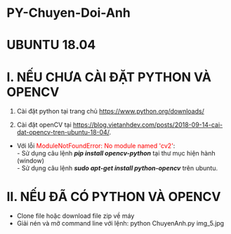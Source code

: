# PY-Chuyen-Doi-Anh

# UBUNTU 18.04 #

# I. NẾU CHƯA CÀI ĐẶT PYTHON VÀ OPENCV

1. Cài đặt python tại trang chủ https://www.python.org/downloads/

2. Cài đặt openCV tại https://blog.vietanhdev.com/posts/2018-09-14-cai-dat-opencv-tren-ubuntu-18-04/. 
  + Với lỗi <span style="color: red">ModuleNotFoundError: No module named 'cv2'</span>: <br>
   <span>- </span>Sử dụng câu lệnh <i><strong>pip install opencv-python</i></strong> tại thư mục hiện hành (window) <br>
   <span>- </span>Sử dụng câu lệnh <i><strong>sudo apt-get install python-opencv</strong></i> trên ubuntu.

# II. NẾU ĐÃ CÓ PYTHON VÀ OPENCV

- Clone file hoặc download file zip về máy
- Giải nén và mở command line với lệnh: python ChuyenAnh.py img_5.jpg
